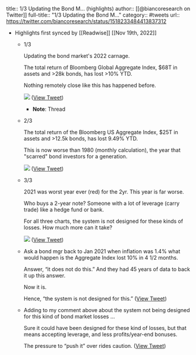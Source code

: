 title:: 1/3 Updating the Bond M... (highlights)
author:: [[@biancoresearch on Twitter]]
full-title:: "1/3 Updating the Bond M..."
category:: #tweets
url:: https://twitter.com/biancoresearch/status/1518233484413837312

- Highlights first synced by [[Readwise]] [[Nov 19th, 2022]]
	- 1/3
	  
	  Updating the bond market's 2022 carnage.
	  
	  The total return of Bloomberg Global Aggregate Index, $68T in assets and >28k bonds, has lost >10% YTD.  
	  
	  Nothing remotely close like this has happened before. 
	  
	  ![](https://pbs.twimg.com/media/FRHW_vOWUAAapLt.jpg) ([View Tweet](https://twitter.com/biancoresearch/status/1518233484413837312))
		- **Note**: Thread
	- 2/3
	  
	  The total return of the Bloomberg US Aggregate Index, $25T in assets and >12.5k bonds, has lost 9.49% YTD.
	  
	  This is now worse than 1980 (monthly calculation), the year that "scarred" bond investors for a generation. 
	  
	  ![](https://pbs.twimg.com/media/FRHXR5HWYAAteS9.jpg) ([View Tweet](https://twitter.com/biancoresearch/status/1518233493976895488))
	- 3/3
	  
	  2021 was worst year ever (red) for the 2yr. This year is far worse.
	  
	  Who buys a 2-year note? Someone with a lot of leverage (carry trade) like a hedge fund or bank.
	  
	  For all three charts, the system is not designed for these kinds of losses. How much more can it take? 
	  
	  ![](https://pbs.twimg.com/media/FRHX4XnXEAA4sxh.jpg) ([View Tweet](https://twitter.com/biancoresearch/status/1518233501912477696))
	- Ask a bond mgr back to Jan 2021 when inflation was 1.4% what would happen is the Aggregate Index lost 10% in 4 1/2 months.  
	  
	  Answer, “it does not do this.” And they had 45 years of data to back it up this answer.
	  
	  Now it is.
	  
	  Hence, “the system is not designed for this.” ([View Tweet](https://twitter.com/biancoresearch/status/1518253246053339137))
	- Adding to my comment above about the system not being designed for this kind of bond market losses …
	  
	  Sure it could have been designed for these kind of losses, but that means accepting leverage, and less profits/year-end bonuses.
	  
	  The pressure to “push it” over rides caution. ([View Tweet](https://twitter.com/biancoresearch/status/1518260211718529024))